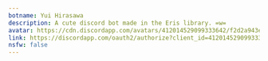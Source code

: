 ```yaml
---
botname: Yui Hirasawa
description: A cute discord bot made in the Eris library. =w=
avatar: https://cdn.discordapp.com/avatars/412014529099333642/f2d2a943ec36e2dba919bab3734138aa.png
link: https://discordapp.com/oauth2/authorize?client_id=412014529099333642&scope=bot&permissions=0
nsfw: false
---
```

